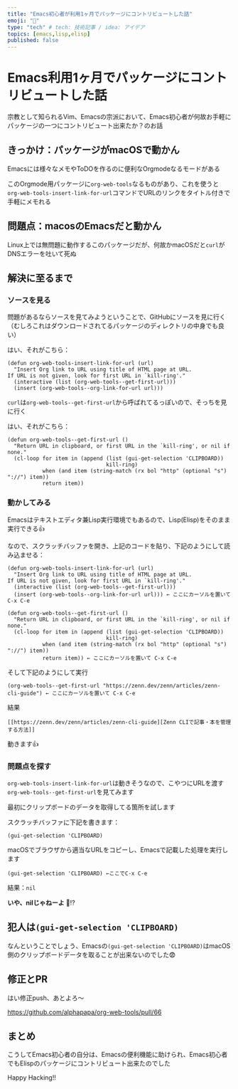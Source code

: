 ```yaml
---
title: "Emacs初心者が利用1ヶ月でパッケージにコントリビュートした話"
emoji: "📘"
type: "tech" # tech: 技術記事 / idea: アイデア
topics: [emacs,lisp,elisp]
published: false
---
```

# Emacs利用1ヶ月でパッケージにコントリビュートした話
宗教として知られるVim、Emacsの宗派において、Emacs初心者が何故お手軽にパッケージの一つにコントリビュート出来たか？のお話

## きっかけ：パッケージがmacOSで動かん
Emacsには様々なメモやToDOを作るのに便利なOrgmodeなるモードがある

このOrgmode用パッケージに`org-web-tools`なるものがあり、これを使うと`org-web-tools-insert-link-for-url`コマンドでURLのリンクをタイトル付きで手軽にメモれる

## 問題点：macosのEmacsだと動かん
Linux上では無問題に動作するこのパッケージだが、何故かmacOSだと`curl`がDNSエラーを吐いて死ぬ

## 解決に至るまで

### ソースを見る
問題があるならソースを見てみようということで、GitHubにソースを見に行く（むしろこれはダウンロードされてるパッケージのディレクトリの中身でも良い）

はい、それがこちら：
```elisp
(defun org-web-tools-insert-link-for-url (url)
  "Insert Org link to URL using title of HTML page at URL.
If URL is not given, look for first URL in `kill-ring'."
  (interactive (list (org-web-tools--get-first-url)))
  (insert (org-web-tools--org-link-for-url url)))
```

`curl`は`org-web-tools--get-first-url`から呼ばれてるっぽいので、そっちを見に行く

はい、それがこちら：
```elisp
(defun org-web-tools--get-first-url ()
  "Return URL in clipboard, or first URL in the `kill-ring', or nil if none."
  (cl-loop for item in (append (list (gui-get-selection 'CLIPBOARD))
                               kill-ring)
           when (and item (string-match (rx bol "http" (optional "s") "://") item))
           return item))
```

### 動かしてみる
Emacsはテキストエディタ兼Lisp実行環境でもあるので、Lisp(Elisp)をそのまま実行できる👍

なので、スクラッチバッファを開き、上記のコードを貼り、下記のようにして読み込ませる：

```elisp
(defun org-web-tools-insert-link-for-url (url)
  "Insert Org link to URL using title of HTML page at URL.
If URL is not given, look for first URL in `kill-ring'."
  (interactive (list (org-web-tools--get-first-url)))
  (insert (org-web-tools--org-link-for-url url))) ← ここにカーソルを置いて C-x C-e

(defun org-web-tools--get-first-url ()
  "Return URL in clipboard, or first URL in the `kill-ring', or nil if none."
  (cl-loop for item in (append (list (gui-get-selection 'CLIPBOARD))
                               kill-ring)
           when (and item (string-match (rx bol "http" (optional "s") "://") item))
           return item)) ← ここにカーソルを置いて C-x C-e
```

そして下記のようにして実行
```elisp
(org-web-tools--get-first-url "https://zenn.dev/zenn/articles/zenn-cli-guide") ← ここにカーソルを置いて C-x C-e
```

結果
```
[[https://zenn.dev/zenn/articles/zenn-cli-guide][Zenn CLIで記事・本を管理する方法]]
```

動きます👍

### 問題点を探す
`org-web-tools-insert-link-for-url`は動きそうなので、こやつにURLを渡す`org-web-tools--get-first-url`を見てみます

最初にクリップボードのデータを取得してる箇所を試します

スクラッチバッファに下記を書きます：

```elisp
(gui-get-selection 'CLIPBOARD)
```

macOSでブラウザから適当なURLをコピーし、Emacsで記載した処理を実行します

```elisp
(gui-get-selection 'CLIPBOARD) ←ここでC-x C-e
```

結果：`nil`

**いや、nilじゃねーよ** 👀⁉️

## 犯人は`(gui-get-selection 'CLIPBOARD)`

なんということでしょう、Emacsの`(gui-get-selection 'CLIPBOARD)`はmacOS側のクリップボードデータを取ることが出来ないのでした😨

## 修正とPR

はい修正push、あとよろ〜

https://github.com/alphapapa/org-web-tools/pull/66

## まとめ

こうしてEmacs初心者の自分は、Emacsの便利機能に助けられ、Emacs初心者でもElispのパッケージにコントリビュート出来たのでした

Happy Hacking!!

